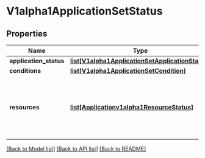 # V1alpha1ApplicationSetStatus

## Properties
Name | Type | Description | Notes
------------ | ------------- | ------------- | -------------
**application_status** | [**list[V1alpha1ApplicationSetApplicationStatus]**](V1alpha1ApplicationSetApplicationStatus.md) |  | [optional] 
**conditions** | [**list[V1alpha1ApplicationSetCondition]**](V1alpha1ApplicationSetCondition.md) |  | [optional] 
**resources** | [**list[Applicationv1alpha1ResourceStatus]**](Applicationv1alpha1ResourceStatus.md) | Resources is a list of Applications resources managed by this application set. | [optional] 

[[Back to Model list]](../README.md#documentation-for-models) [[Back to API list]](../README.md#documentation-for-api-endpoints) [[Back to README]](../README.md)


